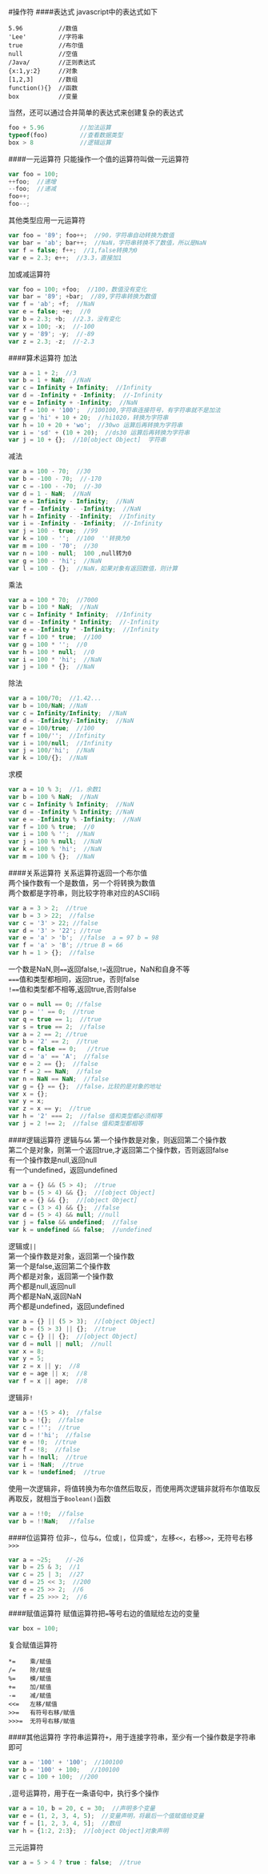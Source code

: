 #操作符
####表达式
javascript中的表达式如下
```text
5.96          //数值
'Lee'         //字符串
true          //布尔值
null          //空值
/Java/        //正则表达式
{x:1,y:2}     //对象
[1,2,3]       //数组
function(){}  //函数
box           //变量
```
当然，还可以通过合并简单的表达式来创建复杂的表达式
```js
foo + 5.96          //加法运算
typeof(foo)         //查看数据类型
box > 8             //逻辑运算
```
####一元运算符
只能操作一个值的运算符叫做一元运算符
```js
var foo = 100;
++foo;  //递增
--foo;  //递减
foo++;
foo--;
```
其他类型应用一元运算符
```js
var foo = '89'; foo++;  //90，字符串自动转换为数值
var bar = 'ab'; bar++;  //NaN，字符串转换不了数值，所以是NaN
var f = false; f++;  //1,false转换为0
var e = 2.3; e++;  //3.3，直接加1
```
加或减运算符
```js
var foo = 100; +foo;  //100，数值没有变化
var bar = '89'; +bar;  //89,字符串转换为数值
var f = 'ab'; +f;  //NaN
var e = false; +e;  //0
var b = 2.3; +b;  //2.3，没有变化
var x = 100; -x;  //-100
var y = '89'; -y;  //-89
var z = 2.3; -z;  //-2.3
```
####算术运算符
加法
```js
var a = 1 + 2;  //3
var b = 1 + NaN;  //NaN
var c = Infinity + Infinity;  //Infinity
var d = -Infinity + -Infinity;  //-Infinity
var e = Infinity + -Infinity;  //NaN
var f = 100 + '100';  //100100,字符串连接符号，有字符串就不是加法
var g = 'hi' + 10 + 20;  //hi1020，转换为字符串
var h = 10 + 20 + 'wo';  //30wo 运算后再转换为字符串
var i = 'sd' + (10 + 20);  //ds30 运算后再转换为字符串
var j = 10 + {};  //10[object Object]  字符串
```
减法
```js
var a = 100 - 70;  //30
var b = -100 - 70;  //-170
var c = -100 - -70;  //-30
var d = 1 - NaN;  //NaN
var e = Infinity - Infinity;  //NaN
var f = -Infinity - -Infinity;  //NaN
var h = Infinity - -Infinity;  //Infinity
var i = -Infinity - -Infinity;  //-Infinity
var j = 100 - true;  //99
var k = 100 - '';  //100  ''转换为0
var m = 100 - '70';  //30
var n = 100 - null;  100 ,null转为0
var g = 100 - 'hi';  //NaN
var l = 100 - {};  //NaN，如果对象有返回数值，则计算
```
乘法
```js
var a = 100 * 70;  //7000
var b = 100 * NaN;  //NaN
var c = Infinity * Infinity;  //Infinity
var d = -Infinity * Infinity;  //-Infinity
var e = -Infinity * -Infinity;  //Infinity
var f = 100 * true;  //100
var g = 100 * '';  //0
var h = 100 * null;  //0
var i = 100 * 'hi';  //NaN
var j = 100 * {};  //NaN
```
除法
```js
var a = 100/70;  //1.42...
var b = 100/NaN; //NaN
var c = Infinity/Infinity;  //NaN
var d = -Infinity/-Infinity;  //NaN
var e = 100/true;  //100
var f = 100/'';  //Infinity
var i = 100/null;  //Infinity
var j = 100/'hi';  //NaN
var k = 100/{};  //NaN
```
求模
```js
var a = 10 % 3;  //1，余数1
var b = 100 % NaN;  //NaN
var c = Infinity % Infinity;  //NaN
var d = -Infinity % Infinity; //NaN
var e = -Infinity % -Infinity;  //NaN
var f = 100 % true;  //0
var i = 100 % '';  //NaN
var j = 100 % null;  //NaN
var k = 100 % 'hi';  //NaN
var m = 100 % {};  //NaN
```
####关系运算符
关系运算符返回一个布尔值             
两个操作数有一个是数值，另一个将转换为数值          
两个数都是字符串，则比较字符串对应的ASCII码          
```js
var a = 3 > 2;  //true
var b = 3 > 22;  //false
var c = '3' > 22; //false
var d = '3' > '22'; //true
var e = 'a' > 'b';  //false  a = 97 b = 98
var f = 'a' > 'B'; //true B = 66
var h = 1 > {};  //false
```
一个数是NaN,则`==`返回false,`!=`返回true，NaN和自身不等       
`===`值和类型都相同，返回true，否则false         
`!==`值和类型都不相等,返回true,否则false
```js
var o = null == 0; //false
var p = '' == 0;  //true
var q = true == 1;  //true
var s = true == 2;  //false
var a = 2 == 2; //true
var b = '2' == 2;  //true
var c = false == 0;   //true
var d = 'a' == 'A';  //false
var e = 2 == {};  //false
var f = 2 == NaN;  //false
var n = NaN == NaN;  //false
var g = {} == {};  //false，比较的是对象的地址
var x = {};
var y = x;
var z = x == y;  //true
var h = '2' === 2;  //false 值和类型都必须相等
var j = 2 !== 2;  //false 值和类型都相等
```
####逻辑运算符
逻辑与`&&`
第一个操作数是对象，则返回第二个操作数           
第二个是对象，则第一个返回true,才返回第二个操作数，否则返回false         
有一个操作数是null,返回null       
有一个undefined，返回undefined
```js
var a = {} && (5 > 4);  //true
var b = (5 > 4) && {};  //[object Object]
var e = {} && {};  //[object Object]
var c = (3 > 4) && {};  //false
var d = (5 > 4) && null; //null
var j = false && undefined;  //false
var k = undefined && false;  //undefined
```
逻辑或`||`           
第一个操作数是对象，返回第一个操作数      
第一个是false,返回第二个操作数       
两个都是对象，返回第一个操作数         
两个都是null,返回null        
两个都是NaN,返回NaN         
两个都是undefined，返回undefined
```js
var a = {} || (5 > 3);  //[object Object]
var b = (5 > 3) || {};  //true
var c = {} || {};  //[object Object]
var d = null || null;  //null
var x = 8;
var y = 5;
var z = x || y;  //8
var e = age || x;  //8
var f = x || age;  //8
```
逻辑非`!`
```js
var a = !(5 > 4);  //false
var b = !{};  //false
var c = !'';  //true
var d = !'hi';  //false
var e = !0;  //true
var f = !8;  //false
var h = !null;  //true
var i = !NaN;  //true
var k = !undefined;  //true
```
使用一次逻辑非，将值转换为布尔值然后取反，而使用两次逻辑非就将布尔值取反再取反，就相当于`Boolean()`函数
```js
var a = !!0;  //false
var b = !!NaN;   //false
```
####位运算符
位非`~`，位与`&`，位或`|`，位异或`^`，左移`<<`，右移`>>`，无符号右移`>>>`       
```js
var a = ~25;    //-26
var b = 25 & 3;  //1
var c = 25 | 3;  //27
var d = 25 << 3;  //200
ver e = 25 >> 2;  //6
var f = 25 >>> 2;  //6
```
####赋值运算符
赋值运算符把`=`等号右边的值赋给左边的变量
```js
var box = 100;
```
复合赋值运算符
```text
*=    乘/赋值
/=    除/赋值
%=    模/赋值
+=    加/赋值
-=    减/赋值
<<=   左移/赋值
>>=   有符号右移/赋值
>>>=  无符号右移/赋值
```
####其他运算符
字符串运算符`+`，用于连接字符串，至少有一个操作数是字符串即可
```js
var a = '100' + '100';  //100100
var b = '100' + 100;   //100100
var c = 100 + 100;  //200
```
`,`逗号运算符，用于在一条语句中，执行多个操作
```js
var a = 10, b = 20, c = 30;  //声明多个变量
var e = (1, 2, 3, 4, 5);  //变量声明，将最后一个值赋值给变量
var f = [1, 2, 3, 4, 5];  //数组
var h = {1:2, 2:3};  //[object Object]对象声明
```
三元运算符
```js
var a = 5 > 4 ? true : false;  //true
```





